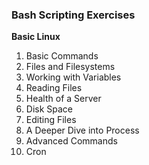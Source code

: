 ### Bash Scripting Exercises


**Basic Linux**

1. Basic Commands
2. Files and Filesystems
3. Working with Variables
4. Reading Files
5. Health of a Server
6. Disk Space
7. Editing Files
8. A Deeper Dive into Process
9. Advanced Commands
10. Cron
